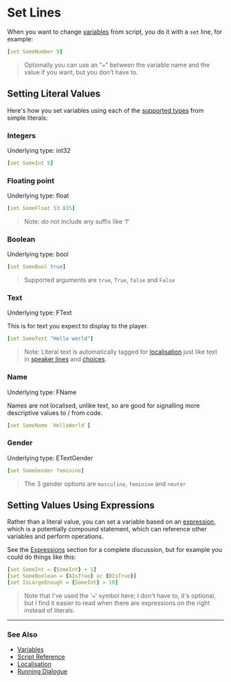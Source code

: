 # Set Lines

When you want to change [variables](Variables.md) from script, you do it with a 
`set` line, for example:

```yaml
[set SomeNumber 9]
```

> Optionally you can use an "`=`" between the variable name and the value if you
> want, but you don't have to.

## Setting Literal Values

Here's how you set variables using each of the [supported types](Variables.md#supported-types)
from simple literals:

### Integers

Underlying type: int32
```yaml
[set SomeInt 5]
```

### Floating point

Underlying type: float

```yaml
[set SomeFloat 53.835]
```

> Note: do not include any suffix like 'f'
### Boolean

Underlying type: bool

```yaml
[set SomeBool true]
```

> Supported arguments are `true`, `True`, `false` and `False`

### Text

Underlying type: FText

This is for text you expect to display to the player. 
```yaml
[set SomeText "Hello world"]
```

> Note: Literal text is automatically tagged for [localisation](Localisation.md)
> just like text in [speaker lines](SpeakerLines.md) and [choices](ChoiceLines.md).

### Name

Underlying type: FName

Names are not localised, unlike text, so are good for signalling more descriptive
values to / from code.

```yaml
[set SomeName `HelloWorld`]
```

### Gender

Underlying type: ETextGender

```yaml
[set SomeGender feminine]
```

> The 3 gender options are `masculine`, `feminine` and `neuter`

## Setting Values Using Expressions

Rather than a literal value, you can set a variable based on an
[expression](Expressions.md), which is a potentially compound statement, which 
can reference other variables and perform operations.

See the [Expressions](Expressions.md) section for a complete discussion, but
for example you could do things like this:

```yaml
[set SomeInt = {SomeInt} + 1]
[set SomeBoolean = {AIsTrue} or {BIsTrue}]
[set IsLargeEnough = {SomeInt} > 10]
```

> Note that I've used the '`=`' symbol here; I don't have to, it's optional, but
> I find it easier to read when there are expressions on the right instead of
> literals.

---

### See Also
 
* [Variables](Variables.md)
* [Script Reference](ScriptReference.md)
* [Localisation](Localisation.md)
* [Running Dialogue](RunningDialogue.md)
